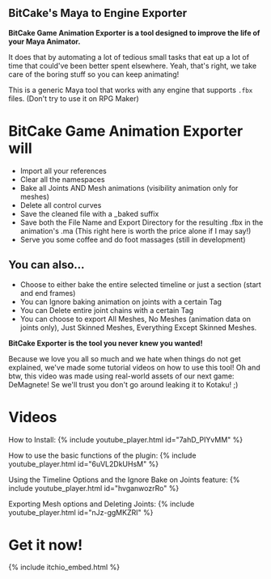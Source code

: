 ## BitCake's Maya to Engine Exporter

**BitCake Game Animation Exporter is a tool designed to improve the life of your Maya Animator.**

It does that by automating a lot of tedious small tasks that eat up a lot of time that could've been better spent elsewhere.
Yeah, that's right, we take care of the boring stuff so you can keep animating!

This is a generic Maya tool that works with any engine that supports `.fbx` files. (Don't try to use it on RPG Maker)

# BitCake Game Animation Exporter will
- Import all your references
- Clear all the namespaces
- Bake all Joints AND Mesh animations (visibility animation only for meshes)
- Delete all control curves
- Save the cleaned file with a _baked suffix
- Save both the File Name and Export Directory for the resulting .fbx in the animation's .ma (This right here is worth the price alone if I may say!)
- Serve you some coffee and do foot massages (still in development)

## You can also...
- Choose to either bake the entire selected timeline or just a section (start and end frames)
- You can Ignore baking animation on joints with a certain Tag
- You can Delete entire joint chains with a certain Tag
- You can choose to export All Meshes, No Meshes (animation data on joints only), Just Skinned Meshes, Everything Except Skinned Meshes.

**BitCake Exporter is the tool you never knew you wanted!**

Because we love you all so much and we hate when things do not get explained, we've made some tutorial videos on how to use this tool! Oh and btw, this video was made using real-world assets of our next game: DeMagnete! Se we'll trust you don't go around leaking it to Kotaku! ;)

# Videos

How to Install:
{% include youtube_player.html id="7ahD_PIYvMM" %}

How to use the basic functions of the plugin:
{% include youtube_player.html id="6uVL2DkUHsM" %}

Using the Timeline Options and the Ignore Bake on Joints feature:
{% include youtube_player.html id="hvganwozrRo" %}

Exporting Mesh options and Deleting Joints:
{% include youtube_player.html id="nJz-ggMKZRI" %}

# Get it now!

{% include itchio_embed.html %}
